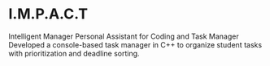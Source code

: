 # I.M.P.A.C.T
Intelligent Manager Personal Assistant for Coding and Task Manager  
Developed a console-based task manager in C++ to organize student tasks with prioritization and deadline sorting.     
